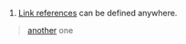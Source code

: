 1.  [Link references] can be defined anywhere.

    [Link references]: /url
      (even in a list item)

> [another] one
>
> [another]:
> /foo "can break
> lines"
